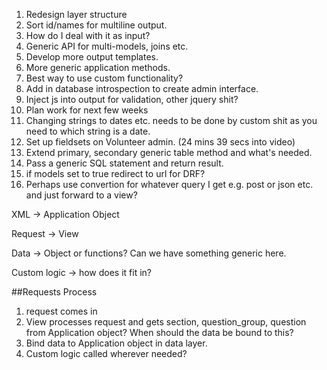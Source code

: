 1. Redesign layer structure
2. Sort id/names for multiline output.  
3. How do I deal with it as input?
4. Generic API for multi-models, joins etc.
5. Develop more output templates.
6. More generic application methods.
7. Best way to use custom functionality?
8. Add in database introspection to create admin interface.
9. Inject js into output for validation, other jquery shit?
10. Plan work for next few weeks
11. Changing strings to dates etc. needs to be done by custom shit as you need to which string is a date.
12. Set up fieldsets on Volunteer admin. (24 mins 39 secs into video)
13. Extend primary, secondary generic table method and what's needed.
14. Pass a generic SQL statement and return result.
15. if models set to true redirect to url for DRF?
16. Perhaps use convertion for whatever query I get e.g. post or json etc. and just forward to a view?


XML -> Application Object

Request -> View

Data -> Object or functions?  Can we have something generic here.

Custom logic -> how does it fit in?

##Requests Process
1. request comes in
2. View processes request and gets section, question_group, question from Application object?  When should the data be bound to this?  
3. Bind data to Application object in data layer.
4. Custom logic called wherever needed?
